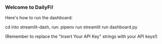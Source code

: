 ### Welcome to DailyFi!

Here's how to run the dashboard:

cd into streamlit-dash,
run: pipenv run streamlit run dashboard.py

(Remember to replace the "Insert Your API Key" strings with your API keys!)
